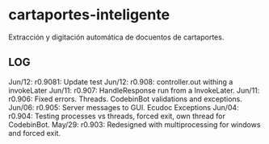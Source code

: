 # cartaportes-inteligente
Extracción y digitación automática de docuentos de cartaportes.

## LOG
Jun/12: r0.9081: Update test
Jun/12: r0.908:  controller.out withing a invokeLater
Jun/11: r0.907:  HandleResponse run from a InvokeLater.
Jun/11: r0.906:  Fixed errors. Threads. CodebinBot validations and exceptions.
Jun/06: r0.905:  Server messages to GUI. Ecudoc Exceptions 
Jun/04: r0.904:  Testing processes vs threads, forced exit, own thread for CodebinBot.
May/29: r0.903:  Redesigned with multiprocessing for windows and forced exit.



